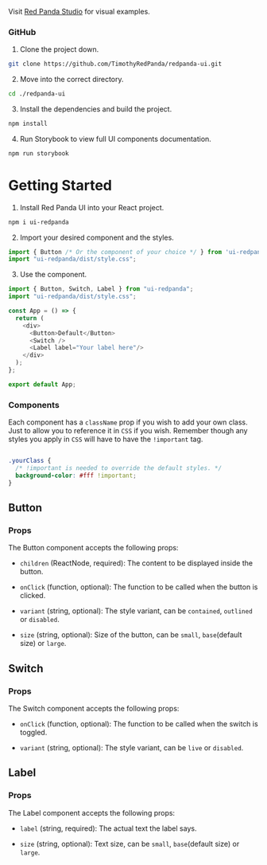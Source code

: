 Visit [Red Panda Studio](https://red-panda.studio/redpandaui) for visual examples.

### GitHub

1) Clone the project down.

```bash
git clone https://github.com/TimothyRedPanda/redpanda-ui.git
```
2) Move into the correct directory.

```bash
cd ./redpanda-ui
```
3) Install the dependencies and build the project.

```bash
npm install
```
4) Run Storybook to view full UI components documentation.

```bash
npm run storybook
```

# Getting Started

1) Install Red Panda UI into your React project.

```bash
npm i ui-redpanda
```
2) Import your desired component and the styles.

```typescript
import { Button /* Or the component of your choice */ } from 'ui-redpanda';
import "ui-redpanda/dist/style.css";
```

3) Use the component.

```typescript
import { Button, Switch, Label } from "ui-redpanda";
import "ui-redpanda/dist/style.css";

const App = () => {
  return (
    <div>
      <Button>Default</Button>
      <Switch />
      <Label label="Your label here"/>
    </div>
  );
};

export default App;
```

### Components

Each component has a `className` prop if you wish to add your own class. Just to allow you to reference it in `CSS` if you wish. Remember though any styles you apply in `CSS` will have to have the `!important` tag.

```css

.yourClass {
  /* !important is needed to override the default styles. */
  background-color: #fff !important;
}

```

## Button

### Props

The Button component accepts the following props:

* `children` (ReactNode, required): The content to be displayed inside the button.

* `onClick` (function, optional): The function to be called when the button is clicked.

* `variant` (string, optional): The style variant, can be `contained`, `outlined` or `disabled`.

* `size` (string, optional): Size of the button, can be `small`, `base`(default size) or `large`.


## Switch

### Props

The Switch component accepts the following props:

* `onClick` (function, optional): The function to be called when the switch is toggled.

* `variant` (string, optional): The style variant, can be `live` or `disabled`.

## Label

### Props

The Label component accepts the following props:

* `label` (string, required): The actual text the label says.

* `size` (string, optional): Text size, can be `small`, `base`(default size) or `large`.
